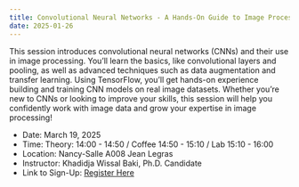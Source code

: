 ```yaml
---
title: Convolutional Neural Networks - A Hands-On Guide to Image Processing
date: 2025-01-26
---
```

This session introduces convolutional neural networks (CNNs) and their use in image processing. You’ll learn the basics, like convolutional layers and pooling, as well as advanced techniques such as data augmentation and transfer learning. Using TensorFlow, you’ll get hands-on experience building and training CNN models on real image datasets. Whether you’re new to CNNs or looking to improve your skills, this session will help you confidently work with image data and grow your expertise in image processing!

- Date: March 19, 2025 
- Time: Theory: 14:00 - 14:50 / Coffee 14:50 - 15:10 / Lab 15:10 - 16:00
- Location: Nancy-Salle A008 Jean Legras
- Instructor: Khadidja Wissal Baki, Ph.D. Candidate
- Link to Sign-Up: <a href="https://sondages.inria.fr/index.php/147322?lang=en">Register Here</a>
